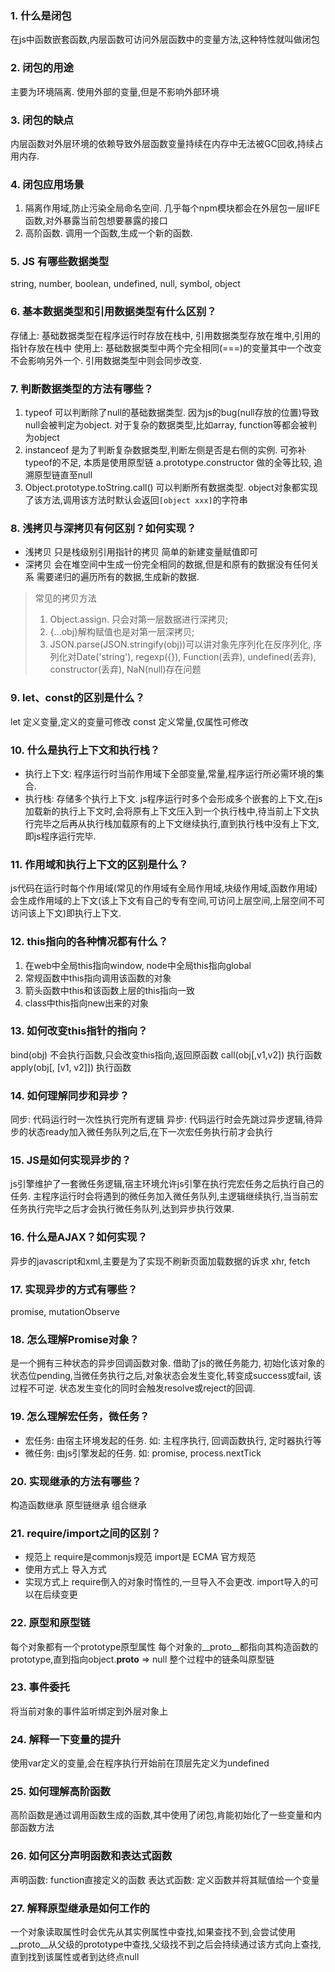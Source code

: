 ### 1. 什么是闭包
在js中函数嵌套函数,内层函数可访问外层函数中的变量方法,这种特性就叫做闭包

### 2. 闭包的用途
主要为环境隔离. 使用外部的变量,但是不影响外部环境

### 3. 闭包的缺点
内层函数对外层环境的依赖导致外层函数变量持续在内存中无法被GC回收,持续占用内存.

### 4. 闭包应用场景
1. 隔离作用域,防止污染全局命名空间. 几乎每个npm模块都会在外层包一层IIFE函数,对外暴露当前包想要暴露的接口
2. 高阶函数. 调用一个函数,生成一个新的函数.

### 5. JS 有哪些数据类型
string, number, boolean, undefined, null, symbol, object 

### 6. 基本数据类型和引用数据类型有什么区别？
存储上: 基础数据类型在程序运行时存放在栈中, 引用数据类型存放在堆中,引用的指针存放在栈中
使用上: 基础数据类型中两个完全相同(===)的变量其中一个改变不会影响另外一个. 引用数据类型中则会同步改变.

### 7. 判断数据类型的方法有哪些？
1. typeof 可以判断除了null的基础数据类型. 因为js的bug(null存放的位置)导致null会被判定为object. 对于复杂的数据类型,比如array, function等都会被判为object
2. instanceof 是为了判断复杂数据类型,判断左侧是否是右侧的实例. 可弥补typeof的不足, 本质是使用原型链 a.prototype.constructor 做的全等比较, 追溯原型链直至null
3. Object.prototype.toString.call() 可以判断所有数据类型. object对象都实现了该方法,调用该方法时默认会返回`[object xxx]`的字符串

### 8. 浅拷贝与深拷贝有何区别？如何实现？
- 浅拷贝 
  只是栈级别引用指针的拷贝
  简单的新建变量赋值即可
- 深拷贝 
  会在堆空间中生成一份完全相同的数据,但是和原有的数据没有任何关系
  需要递归的遍历所有的数据,生成新的数据.
>常见的拷贝方法 
>1. Object.assign. 只会对第一层数据进行深拷贝; 
>2. {...obj}解构赋值也是对第一层深拷贝; 
>3. JSON.parse(JSON.stringify(obj))可以讲对象先序列化在反序列化, 序列化对Date('string'), regexp({}), Function(丢弃), undefined(丢弃), constructor(丢弃), NaN(null)存在问题

### 9. let、const的区别是什么？
let 定义变量,定义的变量可修改
const 定义常量,仅属性可修改

### 10. 什么是执行上下文和执行栈？
- 执行上下文: 程序运行时当前作用域下全部变量,常量,程序运行所必需环境的集合.
- 执行栈: 存储多个执行上下文. js程序运行时多个会形成多个嵌套的上下文,在js加载新的执行上下文时,会将原有上下文压入到一个执行栈中,待当前上下文执行完毕之后再从执行栈加载原有的上下文继续执行,直到执行栈中没有上下文,即js程序运行完毕.

### 11. 作用域和执行上下文的区别是什么？
js代码在运行时每个作用域(常见的作用域有全局作用域,块级作用域,函数作用域)会生成作用域的上下文(该上下文有自己的专有空间,可访问上层空间,上层空间不可访问该上下文)即执行上下文.

### 12. this指向的各种情况都有什么？
1. 在web中全局this指向window, node中全局this指向global
2. 常规函数中this指向调用该函数的对象
3. 箭头函数中this和该函数上层的this指向一致
4. class中this指向new出来的对象

### 13. 如何改变this指针的指向？
bind(obj) 不会执行函数,只会改变this指向,返回原函数
call(obj[,v1,v2]) 执行函数
apply(obj[, [v1, v2]]) 执行函数

### 14. 如何理解同步和异步？
同步: 代码运行时一次性执行完所有逻辑
异步: 代码运行时会先跳过异步逻辑,待异步的状态ready加入微任务队列之后,在下一次宏任务执行前才会执行

### 15. JS是如何实现异步的？
js引擎维护了一套微任务逻辑,宿主环境允许js引擎在执行完宏任务之后执行自己的任务. 主程序运行时会将遇到的微任务加入微任务队列,主逻辑继续执行,当当前宏任务执行完毕之后才会执行微任务队列,达到异步执行效果.

### 16. 什么是AJAX？如何实现？
异步的javascript和xml,主要是为了实现不刷新页面加载数据的诉求
xhr, fetch

### 17. 实现异步的方式有哪些？
promise, mutationObserve

### 18. 怎么理解Promise对象？
是一个拥有三种状态的异步回调函数对象. 借助了js的微任务能力, 初始化该对象的状态位pending,当微任务执行之后,对象状态会发生变化,转变成success或fail, 该过程不可逆. 状态发生变化的同时会触发resolve或reject的回调.

### 19. 怎么理解宏任务，微任务？
- 宏任务: 由宿主环境发起的任务. 如: 主程序执行, 回调函数执行, 定时器执行等
- 微任务: 由js引擎发起的任务. 如: promise, process.nextTick
### 20. 实现继承的方法有哪些？
构造函数继承
原型链继承
组合继承

### 21. require/import之间的区别？
- 规范上 require是commonjs规范 import是 ECMA 官方规范
- 使用方式上 导入方式
- 实现方式上 require倒入的对象时惰性的,一旦导入不会更改. import导入的可以在后续变更


### 22. 原型和原型链
每个对象都有一个prototype原型属性
每个对象的__proto__都指向其构造函数的prototype,直到指向object.__proto__ => null 整个过程中的链条叫原型链

### 23. 事件委托
将当前对象的事件监听绑定到外层对象上

### 24. 解释一下变量的提升
使用var定义的变量,会在程序执行开始前在顶层先定义为undefined

### 25. 如何理解高阶函数
高阶函数是通过调用函数生成的函数,其中使用了闭包,肯能初始化了一些变量和内部函数方法

### 26. 如何区分声明函数和表达式函数
声明函数: function直接定义的函数
表达式函数: 定义函数并将其赋值给一个变量

### 27. 解释原型继承是如何工作的
一个对象读取属性时会优先从其实例属性中查找,如果查找不到,会尝试使用__proto__从父级的prototype中查找,父级找不到之后会持续通过该方式向上查找,直到找到该属性或者到达终点null
